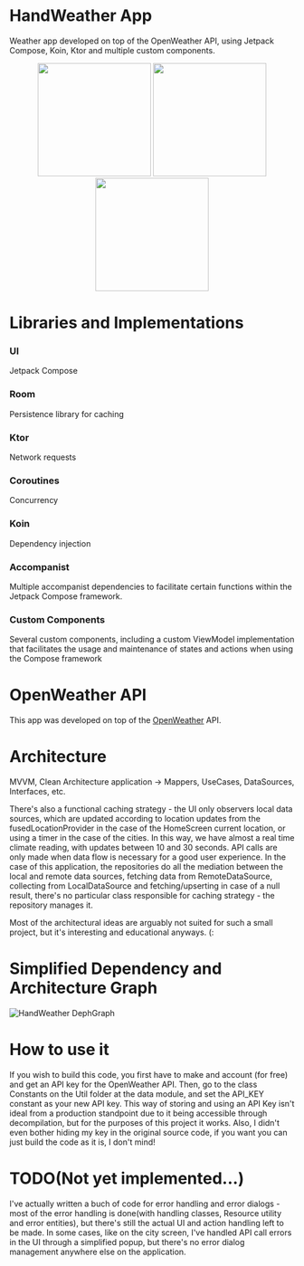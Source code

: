 # HandWeather App
Weather app developed on top of the OpenWeather API, using Jetpack Compose, Koin, Ktor and multiple custom components.

<p float="left"
align="center">
  <img src="https://github.com/jfransp/HandWeather/blob/main/Captura%20de%20Tela%202022-04-19%20a%CC%80s%2023.48.06.png?raw=true" width="200" />
  <img src="https://github.com/jfransp/HandWeather/blob/main/Captura%20de%20Tela%202022-04-19%20a%CC%80s%2023.25.30.png?raw=true" width="200" /> 
  <img src="https://github.com/jfransp/HandWeather/blob/main/Captura%20de%20Tela%202022-04-19%20a%CC%80s%2023.26.04.png?raw=true" width="200" />
</p>

# Libraries and Implementations

### UI
Jetpack Compose
### Room
Persistence library for caching
### Ktor
Network requests
### Coroutines
Concurrency
### Koin
Dependency injection

### Accompanist
Multiple accompanist dependencies to facilitate certain functions within the Jetpack Compose framework.

### Custom Components
Several custom components, including a custom ViewModel implementation that facilitates the usage and maintenance
of states and actions when using the Compose framework


# OpenWeather API
This app was developed on top of the [OpenWeather](https://openweathermap.org/api) API.

# Architecture
MVVM, Clean Architecture application -> Mappers, UseCases, DataSources, Interfaces, etc. 

There's also a functional caching strategy - the UI only observers local data sources, which are updated according to location updates from the fusedLocationProvider in the case of the HomeScreen current location, or using a timer in the case of the cities. In this way, we have almost a real time climate reading, with updates between 10 and 30 seconds. API calls are only made when data flow is necessary for a good user experience. In the case of this application, the repositories do all the mediation between the local and remote data sources, fetching data from RemoteDataSource, collecting from LocalDataSource and fetching/upserting in case of a null result, there's no particular class responsible for caching strategy - the repository manages it.

Most of the architectural ideas are arguably not suited for such a small project, but it's interesting and educational anyways. (:

# Simplified Dependency and Architecture Graph
![HandWeather DephGraph](https://user-images.githubusercontent.com/74152618/164141025-c95caa9a-fbe8-4716-b789-1bebe54f9458.jpeg)

# How to use it
If you wish to build this code, you first have to make and account (for free) and get an API key for the OpenWeather API. Then, go to
the class Constants on the Util folder at the data module, and set the API_KEY constant as your new API key. This way of storing and using
an API Key isn't ideal from a production standpoint due to it being accessible through decompilation, but for the purposes of this project it works.
Also, I didn't even bother hiding my key in the original source code, if you want you can just build the code as it is, I don't mind!

# TODO(Not yet implemented...)
I've actually written a buch of code for error handling and error dialogs - most of the error handling is done(with handling classes, Resource utility and error entities), but there's still the actual UI and action handling left to be made. In some cases, like on the city screen, I've handled API call errors in the UI through a simplified popup, but there's no error dialog management anywhere else on the application.


